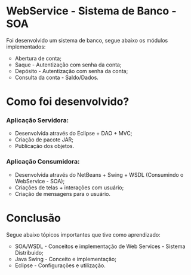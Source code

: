 # WebService - Sistema de Banco - SOA
<p>Foi desenvolvido um sistema de banco, segue abaixo os módulos implementados:</p>

<ul TYPE="circle">
<li>Abertura de conta;</li>
<li>Saque - Autentização com senha da conta;</li>
<li>Depósito - Autentização com senha da conta;</li>
<li>Consulta da conta - Saldo/Dados.</li>
</ul>

# Como foi desenvolvido?

<h3><b>Aplicação Servidora:</b></h3>   
<ul TYPE="circle">
<li>Desenvolvida através do Eclipse + DAO + MVC;</li>
<li>Criação de pacote JAR;</li>
<li>Publicação dos objetos.</li>
</ul>

<h3><b>Aplicação Consumidora:</b></h3>   
<ul TYPE="circle">
<li>Desenvolvida através do NetBeans + Swing + WSDL (Consumindo o WebService - SOA);</li>
<li>Criações de telas + interações com usuário;</li>
<li>Criação de mensagens para o usuário.</li>
</ul>

# Conclusão
<p>Segue abaixo tópicos importantes que tive como aprendizado:</p>
<ul TYPE="circle">
<li>SOA/WSDL - Conceitos e implementação de Web Services - Sistema Distribuido;</li>
<li>Java Swing - Conceito e implementação;</li>
<li>Eclipse - Configurações e utilização.</li>
</ul>
</p>

